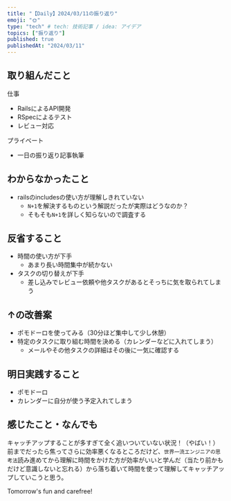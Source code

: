 ```yaml
---
title: "【Daily】2024/03/11の振り返り"
emoji: "🌞"
type: "tech" # tech: 技術記事 / idea: アイデア
topics: ["振り返り"]
published: true
publishedAt: "2024/03/11"
---
```


## 取り組んだこと
仕事
- RailsによるAPI開発
- RSpecによるテスト
- レビュー対応

プライベート
- 一日の振り返り記事執筆

## わからなかったこと
- railsのincludesの使い方が理解しきれていない
  - `N+1`を解決するものという解説だったが実際はどうなのか？
  - そもそも`N+1`を詳しく知らないので調査する

## 反省すること
- 時間の使い方が下手
  - あまり長い時間集中が続かない
- タスクの切り替えが下手
  - 差し込みでレビュー依頼や他タスクがあるとそっちに気を取られてしまう

## ↑の改善案
- ポモドーロを使ってみる（30分ほど集中して少し休憩）
- 特定のタスクに取り組む時間を決める（カレンダーなどに入れてしまう）
  - メールやその他タスクの詳細はその後に一気に確認する

## 明日実践すること
- ポモドーロ
- カレンダーに自分が使う予定入れてしまう

## 感じたこと・なんでも
キャッチアップすることが多すぎて全く追いついていない状況！（やばい！）
前までだったら焦ってさらに効率悪くなるところだけど、`世界一流エンジニアの思考法`読み進めてから理解に時間をかけた方が効率がいいと学んだ（当たり前かもだけど意識しないと忘れる）から落ち着いて時間を使って理解してキャッチアップしていこうと思う。

Tomorrow's fun and carefree!